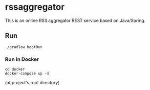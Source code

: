 # rssaggregator

This is an online RSS aggregator REST service based on Java/Spring.

## Run
```shell
./gradlew bootRun
```

### Run in Docker

```shell
cd docker
docker-compose up -d
```

(at project's root directory)
